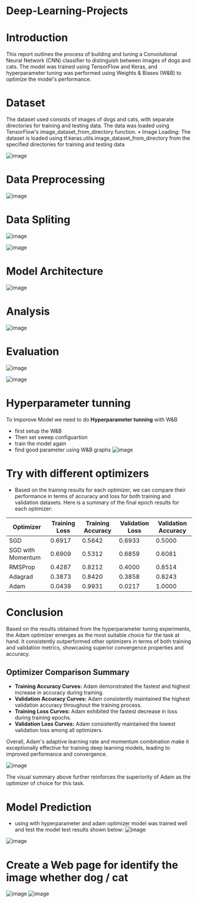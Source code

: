 # Deep-Learning-Projects
# **Introduction**
This report outlines the process of building and tuning a Convolutional Neural Network (CNN) 
classifier to distinguish between images of dogs and cats. The model was trained using TensorFlow 
and Keras, and hyperparameter tuning was performed using Weights & Biases (W&B) to optimize the 
model's performance.
# **Dataset**
The dataset used consists of images of dogs and cats, with separate directories for training and 
testing data. The data was loaded using TensorFlow's image_dataset_from_directory function.
• Image Loading: The dataset is loaded using tf.keras.utils.image_dataset_from_directory
from the specified directories for training and testing data

![image](https://github.com/Priya-Sivalingam/Deep-Learning-Projects/assets/112175724/79ceeda0-2a09-45d2-879a-95dd60041783)

# **Data Preprocessing**
![image](https://github.com/Priya-Sivalingam/Deep-Learning-Projects/assets/112175724/d3b6aaf1-1561-4417-b59e-f799d80ec37e)

# **Data Spliting**
![image](https://github.com/Priya-Sivalingam/Deep-Learning-Projects/assets/112175724/6f150bec-6074-4c99-b56f-457e0231e8ce)

![image](https://github.com/Priya-Sivalingam/Deep-Learning-Projects/assets/112175724/b87ac060-7467-4346-b6cf-fd52a9f86a33)

# **Model Architecture**
![image](https://github.com/Priya-Sivalingam/Deep-Learning-Projects/assets/112175724/fe1b7dc2-e742-4ff1-b35b-7af70a275550)

# **Analysis**
![image](https://github.com/Priya-Sivalingam/Deep-Learning-Projects/assets/112175724/08648a04-7dd5-40ca-bf6c-1f5eae373c13)

# **Evaluation**

![image](https://github.com/Priya-Sivalingam/Deep-Learning-Projects/assets/112175724/44835634-0d57-4970-a9ee-908743b99110)

![image](https://github.com/Priya-Sivalingam/Deep-Learning-Projects/assets/112175724/c3744dad-128b-4bfb-9cad-17584cdc7d5c)

# **Hyperparameter tunning**
To Imporove Model we need to do **Hyperparameter tunning** with W&B

- first setup the W&B 
- Then set sweep configuartion
- train the model again
- find good parameter using W&B graphs
  ![image](https://github.com/Priya-Sivalingam/Deep-Learning-Projects/assets/112175724/0363bcca-b6be-4459-b420-59eb0b110d5a)

# **Try with different optimizers**
- Based on the training results for each optimizer, we can compare their performance in terms of accuracy and loss for both training and validation datasets. Here is a summary of the final epoch results for each optimizer:
  
| Optimizer        | Training Loss | Training Accuracy | Validation Loss | Validation Accuracy |
|------------------|---------------|-------------------|-----------------|---------------------|
| SGD              | 0.6917        | 0.5642            | 0.6933          | 0.5000              |
| SGD with Momentum| 0.6909        | 0.5312            | 0.6859          | 0.6081              |
| RMSProp          | 0.4287        | 0.8212            | 0.4000          | 0.8514              |
| Adagrad          | 0.3873        | 0.8420            | 0.3858          | 0.8243              |
| Adam             | 0.0439        | 0.9931            | 0.0217          | 1.0000              |

# Conclusion

Based on the results obtained from the hyperparameter tuning experiments, the Adam optimizer emerges as the most suitable choice for the task at hand. It consistently outperformed other optimizers in terms of both training and validation metrics, showcasing superior convergence properties and accuracy.

## Optimizer Comparison Summary

- **Training Accuracy Curves:** Adam demonstrated the fastest and highest increase in accuracy during training.
- **Validation Accuracy Curves:** Adam consistently maintained the highest validation accuracy throughout the training process.
- **Training Loss Curves:** Adam exhibited the fastest decrease in loss during training epochs.
- **Validation Loss Curves:** Adam consistently maintained the lowest validation loss among all optimizers.

Overall, Adam's adaptive learning rate and momentum combination make it exceptionally effective for training deep learning models, leading to improved performance and convergence.

![image](https://github.com/Priya-Sivalingam/Deep-Learning-Projects/assets/112175724/a641dd91-bfd9-47a7-aa23-b9ebf7248489)

The visual summary above further reinforces the superiority of Adam as the optimizer of choice for this task.

# **Model Prediction**

- using with hyperparameter and adam optimizer model was trained well and test the model test results shown below:
![image](https://github.com/Priya-Sivalingam/Deep-Learning-Projects/assets/112175724/0bd2aced-3ec2-496f-b773-f6d1d76300f6)

![image](https://github.com/Priya-Sivalingam/Deep-Learning-Projects/assets/112175724/4832f4f8-bdfe-42f3-bcef-0e3901aed0cb)

# **Create a Web page for identify the image whether dog / cat**

![image](https://github.com/Priya-Sivalingam/Deep-Learning-Projects/assets/112175724/43f9fe6b-c2db-4e74-887b-607a3e7188d7)
![image](https://github.com/Priya-Sivalingam/Deep-Learning-Projects/assets/112175724/6aee4ba2-a89c-401b-acc0-f058c7cac991)






